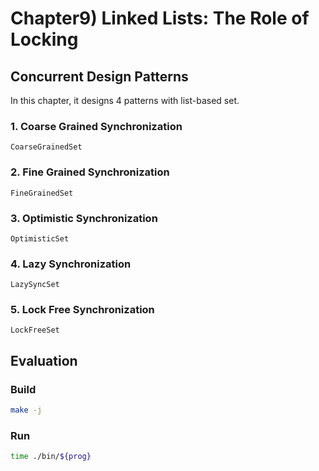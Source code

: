 Chapter9) Linked Lists: The Role of Locking
===============
## Concurrent Design Patterns
In this chapter, it designs 4 patterns with list-based set.
### 1. Coarse Grained Synchronization
`CoarseGrainedSet`
### 2. Fine Grained Synchronization
`FineGrainedSet`
### 3. Optimistic Synchronization
`OptimisticSet`
### 4. Lazy Synchronization
`LazySyncSet`
### 5. Lock Free Synchronization
`LockFreeSet`

## Evaluation
### Build
```sh
make -j
```
### Run
```sh
time ./bin/${prog}
```
